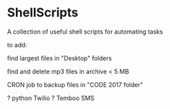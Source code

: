 # ShellScripts

A collection of useful shell scripts for automating tasks

to add:


find largest files in "Desktop" folders

find and delete mp3 files in archive < 5 MB

CRON job to backup files in "CODE 2017 folder"

? python Twilio ? Temboo SMS 




